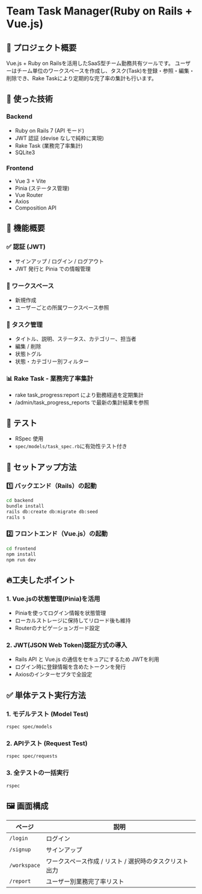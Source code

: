 # Team Task Manager(Ruby on Rails + Vue.js)
## 📢 プロジェクト概要
Vue.js + Ruby on Railsを活用したSaaS型チーム勤務共有ツールです。
ユーザーはチーム単位のワークスペースを作成し、タスク(Task)を登録・参照・編集・削除でき、Rake Taskにより定期的な完了率の集計も行います。

## 🔧 使った技術

### Backend
- Ruby on Rails 7 (API モード)
- JWT 認証 (devise なしで純粋に実現)
- Rake Task (業務完了率集計)
- SQLite3

### Frontend
- Vue 3 + Vite
- Pinia (ステータス管理)
- Vue Router
- Axios
- Composition API

## 📌 機能概要

### ✅ 認証 (JWT)
- サインアップ / ログイン / ログアウト
- JWT 発行と Pinia での情報管理

### 🧩 ワークスペース
- 新規作成
- ユーザーごとの所属ワークスペース参照

### 📝 タスク管理
- タイトル、説明、ステータス、カテゴリー、担当者
- 編集 / 削除
- 状態トグル
- 状態・カテゴリー別フィルター

### 📊 Rake Task - 業務完了率集計
- rake task_progress:report により勤務経過を定期集計
- /admin/task_progress_reports で最新の集計結果を参照

## 🧪 テスト

- RSpec 使用
- `spec/models/task_spec.rb`に有効性テスト付き

## 🔧 セットアップ方法

### 1️⃣ バックエンド（Rails）の起動
```bash
cd backend
bundle install
rails db:create db:migrate db:seed
rails s
```
### 2️⃣ フロントエンド（Vue.js）の起動
```bash
cd frontend
npm install
npm run dev
```

## 🔥工夫したポイント

### 1. Vue.jsの状態管理(Pinia)を活用
- Piniaを使ってログイン情報を状態管理
- ローカルストレージに保持してリロード後も維持
- Routerのナビゲーションガード設定

### 2. JWT(JSON Web Token)認証方式の導入
- Rails API と Vue.js の通信をセキュアにするため JWTを利用
- ログイン時に登録情報を含めたトークンを発行
- Axiosのインターセプタで全設定

## ✅ 単体テスト実行方法

### 1. モデルテスト (Model Test)

```bash
rspec spec/models
```

### 2. APIテスト (Request Test)

```bash
rspec spec/requests
```

### 3. 全テストの一括実行

```bash
rspec
```

## 🖼️ 画面構成

| ページ | 説明 |
|--------|------|
| `/login` | ログイン |
| `/signup` | サインアップ |
| `/workspace` | ワークスペース作成 / リスト / 選択時のタスクリスト出力 |
| `/report` | ユーザー別業務完了率リスト |
